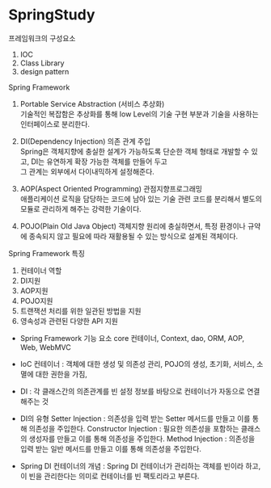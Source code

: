 # SpringStudy
프레임워크의 구성요소
1. IOC
2. Class Library
3. design pattern

 Spring Framework 

 1. Portable Service Abstraction (서비스 추상화) <br>
 기술적인 복잡함은 추상화를 통해 low Level의 기술 구현 부분과 기술을 사용하는 인터페이스로 분리한다.

 2. DI(Dependency Injection) 의존 관계 주입 <br>
 Spring은 객체지향에 충실한 설계가 가능하도록 단순한 객체 형태로 개발할 수 있고, DI는 유연하게 확장 가능한 객체를 만들어 두고 <br>
 그 관계는 외부에서 다이내믹하게 설정해준다.

 3. AOP(Aspect Oriented Programming) 관점지향프로그래밍 <br>
 애플리케이션 로직을 담당하는 코드에 남아 있는 기술 관련 코드를 분리해서 별도의 모듈로 관리하게 해주는 강력한 기술이다.

 4. POJO(Plain Old Java Object) 
 객체지향 원리에 충실하면서, 특정 환경이나 규약에 종속되지 않고 필요에 따라 재활용될 수 있는 방식으로 설계된 객체이다.

 Spring Framework 특징
  1. 컨테이너 역할
  2. DI지원
  3. AOP지원
  4. POJO지원
  5. 트랜잭션 처리를 위한 일관된 방법을 지원
  6. 영속성과 관련된 다양한 API 지원

- Spring Framework 기능 요소
core 컨테이너, Context, dao, ORM, AOP, Web, WebMVC

- IoC 컨테이너 : 객체에 대한 생성 및 의존성 관리, POJO의 생성, 초기화, 서비스, 소멸에 대한 권한을 가짐,
- DI : 각 클래스간의 의존관계를 빈 설정 정보를 바탕으로 컨테이너가 자동으로 연결해주는 것
- DI의 유형
Setter Injection : 의존성을 입력 받는 Setter 메서드를 만들고 이를 통해 의존성을 주입한다.
Constructor Injection : 필요한 의존성을 포함하는 클래스의 생성자를 만들고 이를 통해 의존성을 주입한다.
Method Injection : 의존성을 입력 받는 일반 메서드를 만들고 이를 통해 의존성을 주입한다.
- Spring DI 컨테이너의 개념
: Spring DI 컨테이너가 관리하는 객체를 빈이라 하고, 이 빈을 관리한다는 의미로 컨테이너를 빈 팩토리라고 부른다.
